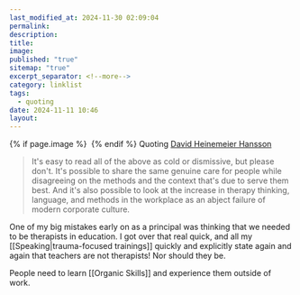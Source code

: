 ```yaml
---
last_modified_at: 2024-11-30 02:09:04
permalink: 
description: 
title: 
image: 
published: "true"
sitemap: "true"
excerpt_separator: <!--more-->
category: linklist
tags:
  - quoting
date: 2024-11-11 10:46
layout:
---
```



{% if page.image %} <img src="{{ page.image }}" alt=""> {% endif %}
Quoting [David Heinemeier Hansson](https://world.hey.com/dhh/too-much-therapy-at-work-f79ac95c)
> It's easy to read all of the above as cold or dismissive, but please don't. It's possible to share the same genuine care for people while disagreeing on the methods and the context that's due to serve them best. And it's also possible to look at the increase in therapy thinking, language, and methods in the workplace as an abject failure of modern corporate culture.

One of my big mistakes early on as a principal was thinking that we needed to be therapists in education. I got over that real quick, and all my [[Speaking|trauma-focused trainings]] quickly and explicitly state again and again that teachers are not therapists! Nor should they be. 

People need to learn [[Organic Skills]] and experience them outside of work. 
